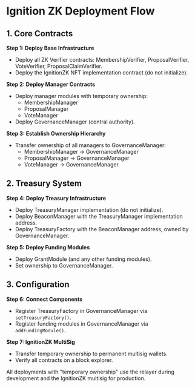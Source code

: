 # Ignition ZK Deployment Flow

## 1. Core Contracts

**Step 1: Deploy Base Infrastructure**
- Deploy all ZK Verifier contracts: MembershipVerifier, ProposalVerifier, VoteVerifier, ProposalClaimVerifier.
- Deploy the IgnitionZK NFT implementation contract (do not initialize).

**Step 2: Deploy Manager Contracts**
- Deploy manager modules with temporary ownership:
  - MembershipManager
  - ProposalManager
  - VoteManager
- Deploy GovernanceManager (central authority).

**Step 3: Establish Ownership Hierarchy**
- Transfer ownership of all managers to GovernanceManager:
  - MembershipManager → GovernanceManager
  - ProposalManager → GovernanceManager
  - VoteManager → GovernanceManager

## 2. Treasury System

**Step 4: Deploy Treasury Infrastructure**
- Deploy TreasuryManager implementation (do not initialize).
- Deploy BeaconManager with the TreasuryManager implementation address.
- Deploy TreasuryFactory with the BeaconManager address, owned by GovernanceManager.

**Step 5: Deploy Funding Modules**
- Deploy GrantModule (and any other funding modules).
- Set ownership to GovernanceManager.

## 3. Configuration

**Step 6: Connect Components**
- Register TreasuryFactory in GovernanceManager via `setTreasuryFactory()`.
- Register funding modules in GovernanceManager via `addFundingModule()`.

**Step 7: IgnitionZK MultiSig**
- Transfer temporary ownership to permanent multisig wallets.
- Verify all contracts on a block explorer.

All deployments with "temporary ownership" use the relayer during development and the IgnitionZK multisig for production.